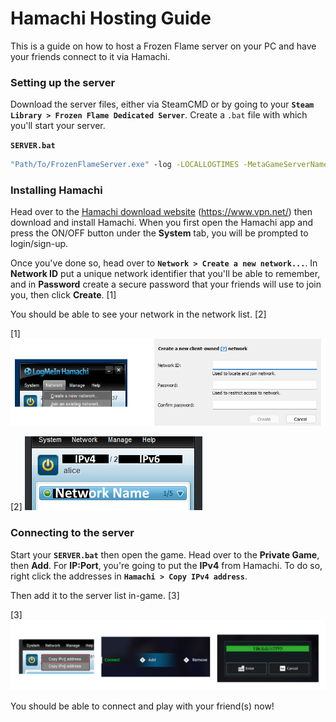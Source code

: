 # Hamachi Hosting Guide

This is a guide on how to host a Frozen Flame server on your PC and have your friends connect to it via Hamachi.

### Setting up the server

Download the server files, either via SteamCMD or by going to your **`Steam Library > Frozen Flame Dedicated Server`**. Create a `.bat` file with which you'll start your server.

**`SERVER.bat`**
```bat
"Path/To/FrozenFlameServer.exe" -log -LOCALLOGTIMES -MetaGameServerName="server_name" -ip="127.0.0.1" -Port=7777 -queryPort=25575 -RconPort=27015 -RconPassword="rcon_password"
```


### Installing Hamachi

Head over to the [Hamachi download website](https://www.vpn.net/) (https://www.vpn.net/) then download and install Hamachi. When you first open the Hamachi app and press the ON/OFF button under the **System** tab, you will be prompted to login/sign-up.

Once you've done so, head over to **`Network > Create a new network...`**. In **Network ID** put a unique network identifier that you'll be able to remember, and in **Password** create a secure password that your friends will use to join you, then click **Create**. [1]

You should be able to see your network in the network list. [2]

[1]
<img src="./hamachi_network.png"/>

[2]
<img src="./hamachi_networks.png"/>


### Connecting to the server

Start your **`SERVER.bat`** then open the game. Head over to the **Private Game**, then **Add**. For **IP:Port**, you're going to put the **IPv4** from Hamachi. To do so, right click the addresses in **`Hamachi > Copy IPv4 address`**. 

Then add it to the server list in-game. [3]

[3]
<img src="./add_server.png"/>

You should be able to connect and play with your friend(s) now!
